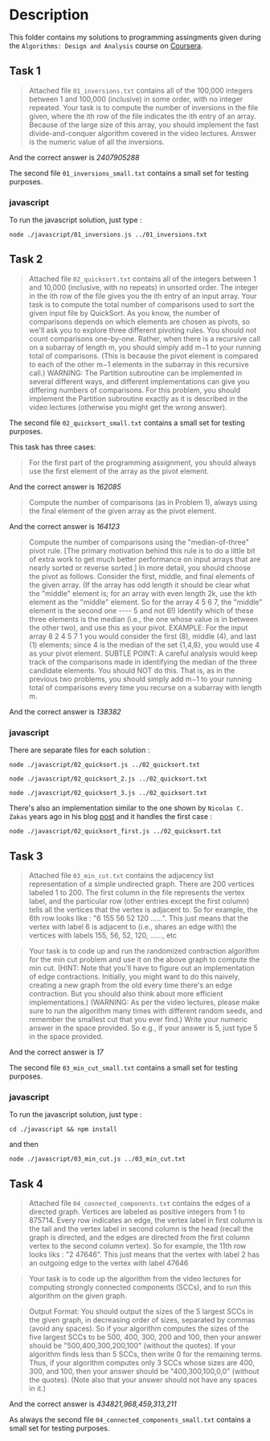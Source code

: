 # Description

This folder contains my solutions to programming assingments given during the `Algorithms: Design and Analysis` course on [Coursera](https://www.coursera.org/learn/algorithm-design-analysis).

## Task 1

> Attached file `01_inversions.txt` contains all of the 100,000 integers between 1 and 100,000 (inclusive) in some order, with no integer repeated.
> Your task is to compute the number of inversions in the file given, where the ith row of the file indicates the ith entry of an array.
> Because of the large size of this array, you should implement the fast divide-and-conquer algorithm covered in the video lectures. Answer is the numeric value of all the inversions.

And the correct answer is *2407905288*

The second file `01_inversions_small.txt` contains a small set for testing purposes.

### javascript

To run the javascript solution, just type :

`node ./javascript/01_inversions.js ../01_inversions.txt`


## Task 2

> Attached file `02_quicksort.txt` contains all of the integers between 1 and 10,000 (inclusive, with no repeats) in unsorted order. The integer in the ith row of the file gives you the ith entry of an input array.
> Your task is to compute the total number of comparisons used to sort the given input file by QuickSort. As you know, the number of comparisons depends on which elements are chosen as pivots, so we'll ask you to explore three different pivoting rules.
> You should not count comparisons one-by-one. Rather, when there is a recursive call on a subarray of length m, you should simply add m−1 to your running total of comparisons. (This is because the pivot element is compared to each of the other m−1 elements in the subarray in this recursive call.)
> WARNING: The Partition subroutine can be implemented in several different ways, and different implementations can give you differing numbers of comparisons. For this problem, you should implement the Partition subroutine exactly as it is described in the video lectures (otherwise you might get the wrong answer).

The second file `02_quicksort_small.txt` contains a small set for testing purposes.

This task has three cases:

> For the first part of the programming assignment, you should always use the first element of the array as the pivot element.

And the correct answer is *162085*

> Compute the number of comparisons (as in Problem 1), always using the final element of the given array as the pivot element.

And the correct answer is *164123*

> Compute the number of comparisons using the "median-of-three" pivot rule. [The primary motivation behind this rule is to do a little bit of extra work to get much better performance on input arrays that are nearly sorted or reverse sorted.] 
> In more detail, you should choose the pivot as follows. Consider the first, middle, and final elements of the given array. (If the array has odd length it should be clear what the "middle" element is; for an array with even length 2k, use the kth element as the "middle" element. So for the array 4 5 6 7, the "middle" element is the second one ---- 5 and not 6!) 
> Identify which of these three elements is the median (i.e., the one whose value is in between the other two), and use this as your pivot.
> EXAMPLE: For the input array 8 2 4 5 7 1 you would consider the first (8), middle (4), and last (1) elements; since 4 is the median of the set {1,4,8}, you would use 4 as your pivot element.
> SUBTLE POINT: A careful analysis would keep track of the comparisons made in identifying the median of the three candidate elements. You should NOT do this. That is, as in the previous two problems, you should simply add m−1 to your running total of comparisons every time you recurse on a subarray with length m.

And the correct answer is *138382*

### javascript

There are separate files for each solution :

`node ./javascript/02_quicksort.js ../02_quicksort.txt`

`node ./javascript/02_quicksort_2.js ../02_quicksort.txt`

`node ./javascript/02_quicksort_3.js ../02_quicksort.txt`

There's also an implementation similar to the one shown by `Nicolas C. Zakas` years ago in his blog [post](https://www.nczonline.net/blog/2012/11/27/computer-science-in-javascript-quicksort/) and it handles the first case :

`node ./javascript/02_quicksort_first.js ../02_quicksort.txt`


## Task 3

> Attached file `03_min_cut.txt` contains the adjacency list representation of a simple undirected graph. There are 200 vertices labeled 1 to 200. The first column in the file represents the vertex label, and the particular row (other entries except the first column) tells all the vertices that the vertex is adjacent to. So for example, the 6th row looks like : "6  155 56  52  120 ......". 
> This just means that the vertex with label 6 is adjacent to (i.e., shares an edge with) the vertices with labels 155, 56, 52, 120, ......, etc

> Your task is to code up and run the randomized contraction algorithm for the min cut problem and use it on the above graph to compute the min cut. 
> (HINT: Note that you'll have to figure out an implementation of edge contractions. Initially, you might want to do this naively, creating a new graph from the old every time there's an edge contraction. But you should also think about more efficient implementations.) 
> (WARNING: As per the video lectures, please make sure to run the algorithm many times with different random seeds, and remember the smallest cut that you ever find.) Write your numeric answer in the space provided. So e.g., if your answer is 5, just type 5 in the space provided.

And the correct answer is *17*

The second file `03_min_cut_small.txt` contains a small set for testing purposes.

### javascript

To run the javascript solution, just type :

`cd ./javascript && npm install` 

and then

`node ./javascript/03_min_cut.js ../03_min_cut.txt`


## Task 4

> Attached file `04_connected_components.txt` contains the edges of a directed graph. Vertices are labeled as positive integers from 1 to 875714. Every row indicates an edge, the vertex label in first column is the tail and the vertex label in second column is the head (recall the graph is directed, and the edges are directed from the first column vertex to the second column vertex). So for example, the 11th row looks liks : "2 47646". This just means that the vertex with label 2 has an outgoing edge to the vertex with label 47646

> Your task is to code up the algorithm from the video lectures for computing strongly connected components (SCCs), and to run this algorithm on the given graph.

> Output Format: You should output the sizes of the 5 largest SCCs in the given graph, in decreasing order of sizes, separated by commas (avoid any spaces). So if your algorithm computes the sizes of the five largest SCCs to be 500, 400, 300, 200 and 100, then your answer should be "500,400,300,200,100" (without the quotes). If your algorithm finds less than 5 SCCs, then write 0 for the remaining terms. Thus, if your algorithm computes only 3 SCCs whose sizes are 400, 300, and 100, then your answer should be "400,300,100,0,0" (without the quotes). (Note also that your answer should not have any spaces in it.)

And the correct answer is *434821,968,459,313,211*

As always the second file `04_connected_components_small.txt` contains a small set for testing purposes.
